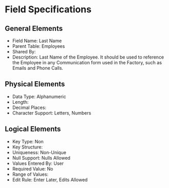 # Field Specifications

## General Elements

- Field Name: Last Name
- Parent Table: Employees
- Shared By: 
- Description: Last Name of the Employee. It should be used to reference the Employee in any Communication form used in the Factory, such as Emails and Phone Calls.

## Physical Elements

- Data Type: Alphanumeric
- Length: 
- Decimal Places: 
- Character Support: Letters, Numbers 

## Logical Elements

- Key Type: Non
- Key Structure: 
- Uniqueness: Non-Unique
- Null Support: Nulls Allowed
- Values Entered By: User
- Required Value: No
- Range of Values: 
- Edit Rule: Enter Later, Edits Allowed
